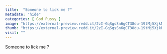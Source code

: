 ```yaml
---
title:  "Someone to lick me ?"
metadate: "hide"
categories: [ God Pussy ]
image: "https://external-preview.redd.it/2zI-GqSgsSn6gCT38du-19tMj5XjkNqF6dWjfDDhCZA.jpg?auto=webp&s=9178ced81725152b0408468eeb2df5798ff06986"
thumb: "https://external-preview.redd.it/2zI-GqSgsSn6gCT38du-19tMj5XjkNqF6dWjfDDhCZA.jpg?width=960&crop=smart&auto=webp&s=470a03a9ca9824eb415fe714b56c1ae3114d1745"
visit: ""
---
```

Someone to lick me ?
